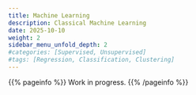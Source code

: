 ```yaml
---
title: Machine Learning
description: Classical Machine Learning
date: 2025-10-10
weight: 2
sidebar_menu_unfold_depth: 2
#categories: [Supervised, Unsupervised]
#tags: [Regression, Classification, Clustering]
---
```


{{% pageinfo %}}
Work in progress.
{{% /pageinfo %}}


